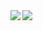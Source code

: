 <a href="https://github.com/anuraghazra/github-readme-stats" target="_blank" rel="noopener noreferrer">
  <img align="left" src="https://github-readme-stats.vercel.app/api?username=Alesion30&count_private=true&show_icons=true&theme=dark" />
</a>

<a href="https://github.com/anuraghazra/github-readme-stats" target="_blank" rel="noopener noreferrer">
  <img align="left" src="https://github-readme-stats.vercel.app/api/top-langs/?username=Alesion30&langs_count=3&theme=dark" />
</a>

